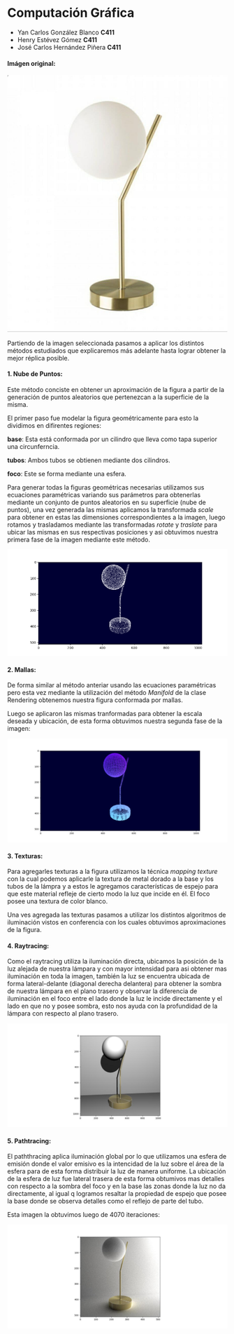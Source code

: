 # Computación Gráfica

- Yan Carlos González Blanco               **C411**
- Henry Estévez Gómez                         **C411**
- José Carlos Hernández Piñera           **C411**



#### Imágen original:

![](./images/original.jpg)



Partiendo de la imagen seleccionada pasamos a aplicar los distintos métodos  estudiados que explicaremos más adelante hasta lograr obtener la mejor réplica posible.

#### 1. Nube de Puntos:

Este método conciste en obtener un aproximación de la figura a partir de la generación de puntos aleatorios que pertenezcan a la superficie de la misma.

El primer paso fue modelar la figura geométricamente para esto la dividimos en  difirentes regiones:

**base**: Esta está conformada por un cilindro que lleva como tapa superior una circunferncia.

**tubos**: Ambos tubos se obtienen mediante dos cilindros.

**foco**: Este se forma mediante una esfera.

Para generar todas la figuras geométricas necesarias utilizamos sus ecuaciones paramétricas variando sus parámetros para obtenerlas mediante un conjunto de puntos aleatorios en su superficie (nube de puntos), una vez generada las mismas aplicamos la transformada _scale_ para  obtener en estas las dimensiones correspondientes a la imagen, luego rotamos y trasladamos  mediante las transformadas _rotate_ y  _traslate_ para ubicar las mismas en sus respectivas posiciones y asi obtuvimos nuestra primera fase de la imagen mediante este método.

![](./images/nube_puntos.png)





#### 2. Mallas:

De forma similar al método anteriar usando las ecuaciones paramétricas pero esta vez mediante la utilización del método _Manifold_ de la clase Rendering obtenemos nuestra figura conformada por mallas.

Luego se aplicaron las mismas tranformadas para obtener la escala deseada y ubicación, de esta forma obtuvimos nuestra segunda fase de la imagen:

![](./images/mallas.jpg) 

#### 3. Texturas:

Para agregarles texturas a la figura utilizamos la técnica _mapping texture_ con la cual podemos aplicarle la textura de metal dorado a la base y los tubos de la lámpra y a estos le agregamos características de espejo para que este material refleje de cierto modo la luz que incide en él. El foco posee una textura de color blanco.

Una ves agregada las texturas pasamos a utilizar los distintos algoritmos de iluminación vistos en conferencia con los cuales obtuvimos aproximaciones de la figura.

#### 4. Raytracing:

Como el raytracing utiliza la iluminación directa, ubicamos la posición de la luz alejada de nuestra lámpara y con mayor intensidad para asi obtener mas iluminación en toda la imagen, también la luz se encuentra ubicada de forma lateral-delante (diagonal derecha delantera) para obtener la sombra de nuestra lámpara en el plano trasero y observar la diferencia de iluminación en el foco entre el lado donde la luz le incide directamente y el lado en que no y posee sombra, esto nos ayuda con la profundidad de la lámpara con respecto al plano trasero. 

![](./images/raytracing.jpg)

#### 5. Pathtracing:

El paththracing aplica iluminación global por lo que utilizamos una esfera de emisión donde el valor emisivo es la intencidad de la luz sobre el área de la esfera para de esta forma distribuir la luz de manera uniforme. La ubicación de la esfera de luz fue lateral trasera de esta forma obtumivos mas detalles con respecto a la sombra del foco y en la base las zonas donde la luz no da directamente, al igual q logramos resaltar la propiedad de espejo que posee la base donde se observa detalles como el reflejo de parte del tubo. 

Esta imagen la obtuvimos luego de 4070 iteraciones:

![](./images/pathtracing.jpg)
